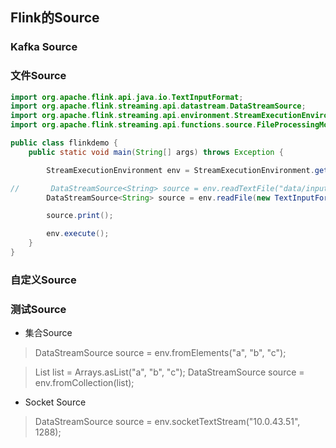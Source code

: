 ## **Flink的Source**

### Kafka Source

### 文件Source

```java
import org.apache.flink.api.java.io.TextInputFormat;
import org.apache.flink.streaming.api.datastream.DataStreamSource;
import org.apache.flink.streaming.api.environment.StreamExecutionEnvironment;
import org.apache.flink.streaming.api.functions.source.FileProcessingMode;

public class flinkdemo {
    public static void main(String[] args) throws Exception {

        StreamExecutionEnvironment env = StreamExecutionEnvironment.getExecutionEnvironment();

//       DataStreamSource<String> source = env.readTextFile("data/input");
        DataStreamSource<String> source = env.readFile(new TextInputFormat(null), "data/input", FileProcessingMode.PROCESS_CONTINUOUSLY, 1000);

        source.print();

        env.execute();
    }
}
```

### 自定义Source

### 测试Source

- 集合Source

> DataStreamSource<String> source = env.fromElements("a", "b", "c");

> List<String> list = Arrays.asList("a", "b", "c");
> DataStreamSource<String> source = env.fromCollection(list);

- Socket Source

> DataStreamSource<String> source = env.socketTextStream("10.0.43.51", 1288);